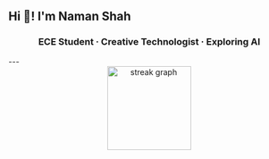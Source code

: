 ## Hi 👋! I'm Naman Shah
###
<h3 align="center">
<h3 align="center"> ECE Student  · Creative Technologist · Exploring AI </h3>
</h3>
---
<div align="center">
  <img src="https://streak-stats.demolab.com?user=Nishu-dev14 & locale=en&mode=daily&theme=dracula&hide_border=false&border_radius=5" height="150" alt="streak graph"  />
  
</div>


<!--
**Nishu-dev14/Nishu-dev14** is a ✨ _special_ ✨ repository because its `README.md` (this file) appears on your GitHub profile.

Here are some ideas to get you started:

- 🔭 I’m currently working on ...
- 🌱 I’m currently learning ...
- 👯 I’m looking to collaborate on ...
- 🤔 I’m looking for help with ...
- 💬 Ask me about ...
- 📫 How to reach me: ...
- 😄 Pronouns: ...
- ⚡ Fun fact: ...
-->
